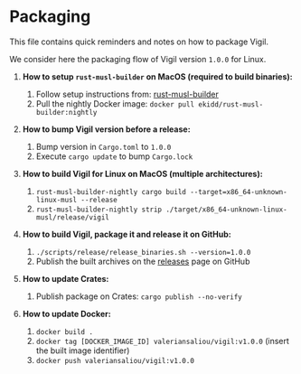 Packaging
=========

This file contains quick reminders and notes on how to package Vigil.

We consider here the packaging flow of Vigil version `1.0.0` for Linux.

1. **How to setup `rust-musl-builder` on MacOS (required to build binaries):**
    1. Follow setup instructions from: [rust-musl-builder](https://github.com/emk/rust-musl-builder)
    2. Pull the nightly Docker image: `docker pull ekidd/rust-musl-builder:nightly`

2. **How to bump Vigil version before a release:**
    1. Bump version in `Cargo.toml` to `1.0.0`
    2. Execute `cargo update` to bump `Cargo.lock`

3. **How to build Vigil for Linux on MacOS (multiple architectures):**
    1. `rust-musl-builder-nightly cargo build --target=x86_64-unknown-linux-musl --release`
    2. `rust-musl-builder-nightly strip ./target/x86_64-unknown-linux-musl/release/vigil`

4. **How to build Vigil, package it and release it on GitHub:**
    1. `./scripts/release/release_binaries.sh --version=1.0.0`
    2. Publish the built archives on the [releases](https://github.com/valeriansaliou/vigil/releases) page on GitHub

5. **How to update Crates:**
    1. Publish package on Crates: `cargo publish --no-verify`

6. **How to update Docker:**
    1. `docker build .`
    2. `docker tag [DOCKER_IMAGE_ID] valeriansaliou/vigil:v1.0.0` (insert the built image identifier)
    3. `docker push valeriansaliou/vigil:v1.0.0`
